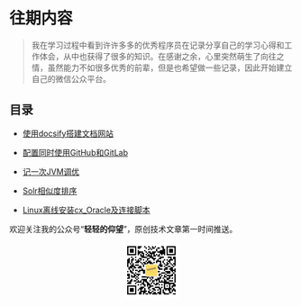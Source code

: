 # 往期内容

> 我在学习过程中看到许许多多的优秀程序员在记录分享自己的学习心得和工作体会，从中也获得了很多的知识。在感谢之余，心里突然萌生了向往之情，虽然能力不如很多优秀的前辈，但是也希望做一些记录，因此开始建立自己的微信公众平台。

## 目录

* [使用docsify搭建文档网站](https://mp.weixin.qq.com/s/zEWOsD3PhncRGLSN7t_Qiw)

* [配置同时使用GitHub和GitLab](https://mp.weixin.qq.com/s/3oNgE0a9VlJzJD5aWkbrag)

* [记一次JVM调优](https://mp.weixin.qq.com/s/-AEDBM4wdR5hsjhn5ivxog)

* [Solr相似度排序](https://mp.weixin.qq.com/s/WhzGMfKFTDPN0P7KpyyEKA)

* [Linux离线安装cx_Oracle及连接脚本](https://mp.weixin.qq.com/s/5lkhaMELbGSDRp5shdiJCw)

欢迎关注我的公众号“**轻轻的仰望**”，原创技术文章第一时间推送。

<center>
    <img src="../../images/微信公众平台/微信公众平台二维码.jpg" style="width: 100px;">
</center>
